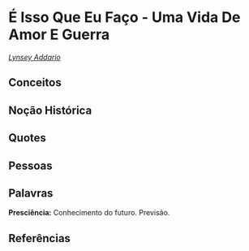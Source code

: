 # É Isso Que Eu Faço - Uma Vida De Amor E Guerra
*[Lynsey Addario](https://en.wikipedia.org/wiki/Lynsey_Addario)*

## Conceitos

## Noção Histórica

## Quotes

## Pessoas

## Palavras
**Presciência:** Conhecimento do futuro. Previsão.
## Referências
